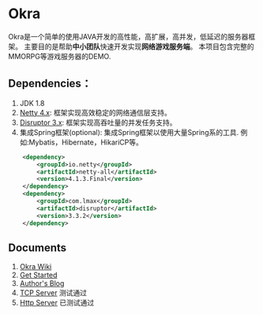 # Okra

Okra是一个简单的使用JAVA开发的高性能，高扩展，高并发，低延迟的服务器框架。
主要目的是帮助**中小团队**快速开发实现**网络游戏服务端**。
本项目包含完整的MMORPG等游戏服务器的DEMO.

## Dependencies：
 1. JDK 1.8
 2. [Netty 4.x](https://netty.io): 框架实现高效稳定的网络通信层支持。
 3. [Disruptor 3.x](https://github.com/LMAX-Exchange/disruptor): 框架实现高吞吐量的并发任务支持。
 4. 集成Spring框架(optional): 集成Spring框架以使用大量Spring系的工具. 例如:Mybatis，Hibernate，HikariCP等。

```xml
    <dependency>
        <groupId>io.netty</groupId>
        <artifactId>netty-all</artifactId>
        <version>4.1.3.Final</version>
    </dependency>
    <dependency>
        <groupId>com.lmax</groupId>
        <artifactId>disruptor</artifactId>
        <version>3.3.2</version>
    </dependency>
```

## Documents
 1. [Okra Wiki](https://github.com/ogcs/Okra/wiki)
 2. [Get Started](https://github.com/ogcs/Okra/wiki/Get-started)
 3. [Author's Blog](https://tinyzzh.github.io)
 4. [TCP Server](TCPServer.md)  测试通过
 5. [Http Server](HttpServer.md) 已测试通过

